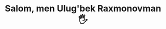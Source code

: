 <h1 align="center">Salom, men Ulug'bek Raxmonovman 🖐</h1>

<!--
**UlugbekRaxmonovv/UlugbekRaxmonovv** is a ✨ _special_ ✨ repository because its `README.md` (this file) appears on your GitHub profile.

Mana sizni tanishtiradigan ba'zi g'oyalar:

- 🔭 Hozirda ishlayotgan loyiham: [loyiha nomi]
- 🌱 Hozirda o'rganayotgan texnologiyam: [texnologiya nomi]
- 👯 Hamkorlik qilishni xohlayman: [hamkorlik qilmoqchi bo'lgan soha]
- 🤔 Yordam so'rash niyatim bor: [muammo yoki savol]
- 💬 Mendan so'rang: [qiziqishingiz bo'yicha]
- 📫 Menga qanday yetishish mumkin: [elektron pochta yoki ijtimoiy tarmoq manzillari]
- 😄 Olma shiori: [shior yoki hazil]
- ⚡ Qiziqarli fakt: [o'zingiz haqingizda qiziqarli ma'lumot]
-->

